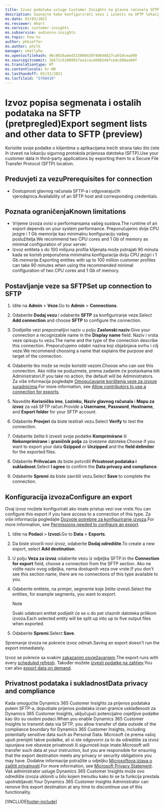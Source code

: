 ```yaml
---
title: Izvoz podataka usluge Customer Insights na glavna računala SFTP
description: Saznajte kako konfigurirati vezu i izvesti na SFTP lokaciju.
ms.date: 03/03/2021
ms.reviewer: mhart
ms.service: customer-insights
ms.subservice: audience-insights
ms.topic: how-to
author: phkieffer
ms.author: philk
manager: shellyha
ms.openlocfilehash: 96c6026aded315008439740646827ca910cead90
ms.sourcegitcommit: 1b671c6100991fea1cace04b5d4fcedcd88aa94f
ms.translationtype: HT
ms.contentlocale: hr-HR
ms.lasthandoff: 03/31/2021
ms.locfileid: "5760410"
---
```

# <a name="export-segment-lists-and-other-data-to-sftp-preview"></a><span data-ttu-id="0d298-103">Izvoz popisa segmenata i ostalih podataka na SFTP (pretpregled)</span><span class="sxs-lookup"><span data-stu-id="0d298-103">Export segment lists and other data to SFTP (preview)</span></span>

<span data-ttu-id="0d298-104">Koristite svoje podatke o klijentima u aplikacijama trećih strana tako što ćete ih izvesti na lokaciju sigurnog protokola prijenosa datoteka (SFTP).</span><span class="sxs-lookup"><span data-stu-id="0d298-104">Use your customer data in third-party applications by exporting them to a Secure File Transfer Protocol (SFTP) location.</span></span>

## <a name="prerequisites-for-connection"></a><span data-ttu-id="0d298-105">Preduvjeti za vezu</span><span class="sxs-lookup"><span data-stu-id="0d298-105">Prerequisites for connection</span></span>

- <span data-ttu-id="0d298-106">Dostupnost glavnog računala SFTP-a i odgovarajućih vjerodajnica.</span><span class="sxs-lookup"><span data-stu-id="0d298-106">Availability of an SFTP host and corresponding credentials.</span></span>

## <a name="known-limitations"></a><span data-ttu-id="0d298-107">Poznata ograničenja</span><span class="sxs-lookup"><span data-stu-id="0d298-107">Known limitations</span></span>

- <span data-ttu-id="0d298-108">Vrijeme izvoza ovisi o performansama vašeg sustava.</span><span class="sxs-lookup"><span data-stu-id="0d298-108">The runtime of an export depends on your system performance.</span></span> <span data-ttu-id="0d298-109">Preporučujemo dvije CPU jezgre i 1 Gb memorije kao minimalnu konfiguraciju vašeg poslužitelja.</span><span class="sxs-lookup"><span data-stu-id="0d298-109">We recommend two CPU cores and 1 Gb of memory as minimal configuration of your server.</span></span> 
- <span data-ttu-id="0d298-110">Izvoz entiteta s do 100 milijuna profila klijenata može potrajati 90 minuta kada se koristi preporučena minimalna konfiguracija dviju CPU jezgri i 1 Gb memorije.</span><span class="sxs-lookup"><span data-stu-id="0d298-110">Exporting entities with up to 100 million customer profiles can take 90 minutes when using the recommended minimal configuration of two CPU cores and 1 Gb of memory.</span></span> 

## <a name="set-up-connection-to-sftp"></a><span data-ttu-id="0d298-111">Postavljanje veze sa SFTP</span><span class="sxs-lookup"><span data-stu-id="0d298-111">Set up connection to SFTP</span></span>

1. <span data-ttu-id="0d298-112">Idite na **Admin** > **Veze**.</span><span class="sxs-lookup"><span data-stu-id="0d298-112">Go to **Admin** > **Connections**.</span></span>

1. <span data-ttu-id="0d298-113">Odaberite **Dodaj vezu** i odaberite **SFTP** za konfiguriranje veze.</span><span class="sxs-lookup"><span data-stu-id="0d298-113">Select **Add connection** and choose **SFTP** to configure the connection.</span></span>

1. <span data-ttu-id="0d298-114">Dodijelite vezi prepoznatljivi naziv u polju **Zaslonski naziv**.</span><span class="sxs-lookup"><span data-stu-id="0d298-114">Give your connection a recognizable name in the **Display name** field.</span></span> <span data-ttu-id="0d298-115">Naziv i vrsta veze opisuju tu vezu.</span><span class="sxs-lookup"><span data-stu-id="0d298-115">The name and the type of the connection describe this connection.</span></span> <span data-ttu-id="0d298-116">Preporučujemo odabir naziva koji objašnjava svrhu i cilj veze.</span><span class="sxs-lookup"><span data-stu-id="0d298-116">We recommend choosing a name that explains the purpose and target of the connection.</span></span>

1. <span data-ttu-id="0d298-117">Odaberite tko može se može koristiti vezom.</span><span class="sxs-lookup"><span data-stu-id="0d298-117">Choose who can use this connection.</span></span> <span data-ttu-id="0d298-118">Ako ništa ne poduzmete, prema zadanim će postavkama biti Administratori.</span><span class="sxs-lookup"><span data-stu-id="0d298-118">If you take no action, the default will be Administrators.</span></span> <span data-ttu-id="0d298-119">Za više informacija pogledajte [Omogućavanje korištenja veze za izvoze suradnicima](connections.md#allow-contributors-to-use-a-connection-for-exports).</span><span class="sxs-lookup"><span data-stu-id="0d298-119">For more information, see [Allow contributors to use a connection for exports](connections.md#allow-contributors-to-use-a-connection-for-exports).</span></span>

1. <span data-ttu-id="0d298-120">Navedite **Korisničko ime**, **Lozinku**, **Naziv glavnog računala** i **Mapu za izvoz** za vaš SFTP račun.</span><span class="sxs-lookup"><span data-stu-id="0d298-120">Provide a **Username**, **Password**, **Hostname**, and **Export folder** for your SFTP account.</span></span>

1. <span data-ttu-id="0d298-121">Odaberite **Provjeri** da biste testirali vezu.</span><span class="sxs-lookup"><span data-stu-id="0d298-121">Select **Verify** to test the connection.</span></span>

1. <span data-ttu-id="0d298-122">Odaberite želite li izvesti svoje podatke **Komprimirane** ili **Nekomprimirane** i **graničnik polja** za izvezene datoteke.</span><span class="sxs-lookup"><span data-stu-id="0d298-122">Choose if you want to export your data **Gzipped** or **Unzipped** and the **field delimiter** for the exported files.</span></span>

1. <span data-ttu-id="0d298-123">Odaberite **Prihvaćam** da biste potvrdili **Privatnost podataka i sukladnost**.</span><span class="sxs-lookup"><span data-stu-id="0d298-123">Select **I agree** to confirm the **Data privacy and compliance**.</span></span>

1. <span data-ttu-id="0d298-124">Odaberite **Spremi** da biste završili vezu.</span><span class="sxs-lookup"><span data-stu-id="0d298-124">Select **Save** to complete the connection.</span></span>

## <a name="configure-an-export"></a><span data-ttu-id="0d298-125">Konfiguracija izvoza</span><span class="sxs-lookup"><span data-stu-id="0d298-125">Configure an export</span></span>

<span data-ttu-id="0d298-126">Ovaj izvoz možete konfigurirati ako imate pristup vezi ove vrste.</span><span class="sxs-lookup"><span data-stu-id="0d298-126">You can configure this export if you have access to a connection of this type.</span></span> <span data-ttu-id="0d298-127">Za više informacija pogledajte [Dozvole potrebne za konfiguriranje izvoza](export-destinations.md#set-up-a-new-export).</span><span class="sxs-lookup"><span data-stu-id="0d298-127">For more information, see [Permissions needed to configure an export](export-destinations.md#set-up-a-new-export).</span></span>

1. <span data-ttu-id="0d298-128">Idite na **Podaci** > **Izvozi**.</span><span class="sxs-lookup"><span data-stu-id="0d298-128">Go to **Data** > **Exports**.</span></span>

1. <span data-ttu-id="0d298-129">Da biste stvorili novi izvoz, odaberite **Dodaj odredište**.</span><span class="sxs-lookup"><span data-stu-id="0d298-129">To create a new export, select **Add destination**.</span></span>

1. <span data-ttu-id="0d298-130">U polju **Veza za izvoz** odaberite vezu iz odjeljka SFTP.</span><span class="sxs-lookup"><span data-stu-id="0d298-130">In the **Connection for export** field, choose a connection from the SFTP section.</span></span> <span data-ttu-id="0d298-131">Ako ne vidite naziv ovog odjeljka, nema dostupnih veza ove vrste.</span><span class="sxs-lookup"><span data-stu-id="0d298-131">If you don't see this section name, there are no connections of this type available to you.</span></span>

1. <span data-ttu-id="0d298-132">Odaberite entitete, na primjer, segmente koje želite izvesti.</span><span class="sxs-lookup"><span data-stu-id="0d298-132">Select the entities, for example segments, you want to export.</span></span>

   > [!NOTE]
   > <span data-ttu-id="0d298-133">Svaki odabrani entitet podijelit će se u do pet izlaznih datoteka prilikom izvoza.</span><span class="sxs-lookup"><span data-stu-id="0d298-133">Each selected entity will be split up into up to five output files when exported.</span></span> 

1. <span data-ttu-id="0d298-134">Odaberite **Spremi**.</span><span class="sxs-lookup"><span data-stu-id="0d298-134">Select **Save**.</span></span>

<span data-ttu-id="0d298-135">Spremanje izvoza ne pokreće izvoz odmah.</span><span class="sxs-lookup"><span data-stu-id="0d298-135">Saving an export doesn't run the export immediately.</span></span>

<span data-ttu-id="0d298-136">Izvoz se pokreće sa svakim [zakazanim osvježavanjem](system.md#schedule-tab).</span><span class="sxs-lookup"><span data-stu-id="0d298-136">The export runs with every [scheduled refresh](system.md#schedule-tab).</span></span> <span data-ttu-id="0d298-137">Također možete [izvesti podatke na zahtjev](export-destinations.md#run-exports-on-demand).</span><span class="sxs-lookup"><span data-stu-id="0d298-137">You can also [export data on demand](export-destinations.md#run-exports-on-demand).</span></span> 

## <a name="data-privacy-and-compliance"></a><span data-ttu-id="0d298-138">Privatnost podataka i sukladnost</span><span class="sxs-lookup"><span data-stu-id="0d298-138">Data privacy and compliance</span></span>

<span data-ttu-id="0d298-139">Kada omogućite Dynamics 365 Customer Insights za prijenos podataka putem SFTP-a, dopuštate prijenos podataka izvan granice usklađenosti za Dynamics 365 Customer Insights, uključujući potencijalno osjetljive podatke kao što su osobni podaci.</span><span class="sxs-lookup"><span data-stu-id="0d298-139">When you enable Dynamics 365 Customer Insights to transmit data via SFTP, you allow transfer of data outside of the compliance boundary for Dynamics 365 Customer Insights, including potentially sensitive data such as Personal Data.</span></span> <span data-ttu-id="0d298-140">Microsoft će prema vašoj uputi prenijeti takve podatke, ali vi ste odgovorni za to da odredište za izvoz ispunjava sve obaveze privatnosti ili sigurnosti koje imate.</span><span class="sxs-lookup"><span data-stu-id="0d298-140">Microsoft will transfer such data at your instruction, but you are responsible for ensuring that the export destination meets any privacy or security obligations you may have.</span></span> <span data-ttu-id="0d298-141">Dodatne informacije potražite u odjeljku [Microsoftova izjava o zaštiti privatnosti](https://go.microsoft.com/fwlink/?linkid=396732).</span><span class="sxs-lookup"><span data-stu-id="0d298-141">For more information, see [Microsoft Privacy Statement](https://go.microsoft.com/fwlink/?linkid=396732).</span></span>
<span data-ttu-id="0d298-142">Vaš administrator usluge Dynamics 365 Customer Insights može ovo odredište izvoza ukloniti u bilo kojem trenutku kako bi se ta funkcija prestala upotrebljavati.</span><span class="sxs-lookup"><span data-stu-id="0d298-142">Your Dynamics 365 Customer Insights Administrator can remove this export destination at any time to discontinue use of this functionality.</span></span>

[!INCLUDE[footer-include](../includes/footer-banner.md)]
